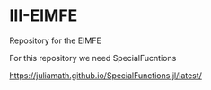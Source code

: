 # III-EIMFE
Repository for the EIMFE

For this repository we need SpecialFucntions

https://juliamath.github.io/SpecialFunctions.jl/latest/


